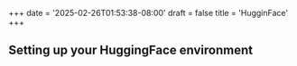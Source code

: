 +++
date = '2025-02-26T01:53:38-08:00'
draft = false
title = 'HugginFace'
+++

## Setting up your HuggingFace environment
